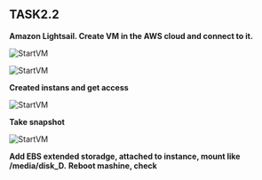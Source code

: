 ## **TASK2.2** ##

**Amazon Lightsail. Create VM in the AWS cloud and connect to it.** 

![StartVM](ex4.png)

![StartVM](ex4.2.png)


**Created instans and get access**

![StartVM](ex5.png)


**Take snapshot**

![StartVM](ex6.png)

**Add EBS extended storadge, attached to instance, mount like /media/disk_D.**
**Reboot mashine, check**






